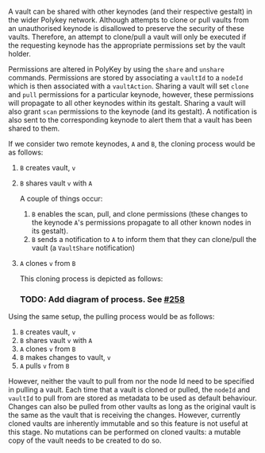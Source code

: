 A vault can be shared with other keynodes (and their respective gestalt) in the wider Polykey network. Although attempts to clone or pull vaults from an unauthorised keynode is disallowed to preserve the security of these vaults. Therefore, an attempt to clone/pull a vault will only be executed if the requesting keynode has the appropriate permissions set by the vault holder.

Permissions are altered in PolyKey by using the `share` and `unshare` commands. Permissions are stored by associating a `vaultId` to a `nodeId` which is then associated with a `vaultAction`. Sharing a vault will set `clone` and `pull` permissions for a particular keynode, however, these permissions will propagate to all other keynodes within its gestalt. Sharing a vault will also grant `scan` permissions to the keynode (and its gestalt). A notification is also sent to the corresponding keynode to alert them that a vault has been shared to them.

If we consider two remote keynodes, `A` and `B`, the cloning process would be as follows:

1. `B` creates vault, `v`
2. `B` shares vault `v` with `A`

   A couple of things occur:

   1. `B` enables the scan, pull, and clone permissions (these changes to the keynode `A`'s permissions propagate to all other known nodes in its gestalt).
   2. `B` sends a notification to `A` to inform them that they can clone/pull the vault (a `VaultShare` notification)

3. `A` clones `v` from `B`

   This cloning process is depicted as follows:

   ### TODO: Add diagram of process. See [#258](https://github.com/MatrixAI/Polykey/issues/258)

Using the same setup, the pulling process would be as follows:

1. `B` creates vault, `v`
2. `B` shares vault `v` with `A`
3. `A` clones `v` from `B`
4. `B` makes changes to vault, `v`
5. `A` pulls `v` from `B`

However, neither the vault to pull from nor the node Id need to be specified in pulling a vault. Each time that a vault is cloned or pulled, the `nodeId` and `vaultId` to pull from are stored as metadata to be used as default behaviour. Changes can also be pulled from other vaults as long as the original vault is the same as the vault that is receiving the changes. However, currently cloned vaults are inherently immutable and so this feature is not useful at this stage. No mutations can be performed on cloned vaults: a mutable copy of the vault needs to be created to do so.